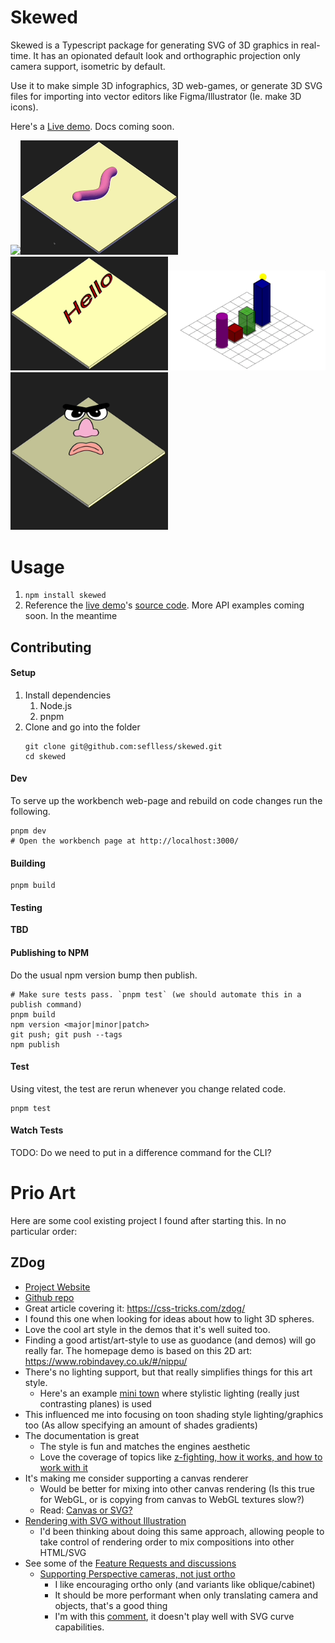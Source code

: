 # Skewed

Skewed is a Typescript package for generating SVG of 3D graphics in real-time. It has an opionated default look and orthographic projection only camera support, isometric by default.

Use it to make simple 3D infographics, 3D web-games, or generate 3D SVG files for importing into vector editors like Figma/Illustrator (Ie. make 3D icons).

Here's a [Live demo](https://vgyf3c.csb.app/). Docs coming soon.

<!-- <img width="150px" src="./docs/images/octopus.gif"/><img width="155px" src="./docs/images/worm.gif"/><img width="176px" src="./docs/images/light-spinning-around-shapes.gif"/><img width="156 px" src="./docs/images/rotating-text.gif"/> -->

<img width="50%" src="./docs/images/octopus.gif"/><img width="50%" src="./docs/images/worm.gif"/><img width="50%" src="./docs/images/rotating-text.gif"/><img width="50%" src="./docs/images/light-spinning-around-shapes.gif"/>
<img width="50%" src="./docs/images/rotating-angry-face-svg.gif"/>

# Usage

1.  `npm install skewed`
1.  Reference the [live demo](https://vgyf3c.csb.app/)'s [source code](https://codesandbox.io/s/skewed-demo-vgyf3c?file=/src/index.ts). More API examples coming soon. In the meantime

## Contributing

#### Setup

1. Install dependencies
   1. Node.js
   1. pnpm
1. Clone and go into the folder
   ```
   git clone git@github.com:seflless/skewed.git
   cd skewed
   ```

#### Dev

To serve up the workbench web-page and rebuild on code changes run the following.

```
pnpm dev
# Open the workbench page at http://localhost:3000/
```

#### Building

```
pnpm build
```

#### Testing

**TBD**

#### Publishing to NPM

Do the usual npm version bump then publish.

```
# Make sure tests pass. `pnpm test` (we should automate this in a publish command)
pnpm build
npm version <major|minor|patch>
git push; git push --tags
npm publish
```

#### Test

Using vitest, the test are rerun whenever you change related code.

```
pnpm test
```

#### Watch Tests

TODO: Do we need to put in a difference command for the CLI?

# Prio Art

Here are some cool existing project I found after starting this. In no particular order:

## ZDog

- [Project Website](https://zzz.dog/)
- [Github repo](https://github.com/metafizzy/zdog)
- Great article covering it: https://css-tricks.com/zdog/
- I found this one when looking for ideas about how to light 3D spheres.
- Love the cool art style in the demos that it's well suited too.
- Finding a good artist/art-style to use as guodance (and demos) will go really far. The homepage demo is based on this 2D art: https://www.robindavey.co.uk/#/nippu/
- There's no lighting support, but that really simplifies things for this art style.
  - Here's an example [mini town](https://codepen.io/desandro/pen/vdwMyW) where stylistic lighting (really just contrasting planes) is used
- This influenced me into focusing on toon shading style lighting/graphics too (As allow specifying an amount of shades gradients)
- The documentation is great
  - The style is fun and matches the engines aesthetic
  - Love the coverage of topics like [z-fighting, how it works, and how to work with it](https://zzz.dog/extras#z-fighting)
- It's making me consider supporting a canvas renderer
  - Would be better for mixing into other canvas rendering (Is this true for WebGL, or is copying from canvas to WebGL textures slow?)
  - Read: [Canvas or SVG?](https://zzz.dog/extras#canvas-or-svg)
- [Rendering with SVG without Illustration](https://zzz.dog/extras#rendering-without-illustration-rendering-with-svg-without-illustration)
  - I'd been thinking about doing this same approach, allowing people to take control of rendering order to mix
    compositions into other HTML/SVG
- See some of the [Feature Requests and discussions](https://zzz.dog/extras#feature-requests)
  - [Supporting Perspective cameras, not just ortho](https://github.com/metafizzy/zdog/issues/2)
    - I like encouraging ortho only (and variants like oblique/cabinet)
    - It should be more performant when only translating camera and objects, that's a good thing
    - I'm with this [comment](https://github.com/metafizzy/zdog/issues/2#issuecomment-497310823), it doesn't play well with SVG curve capabilities.
